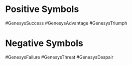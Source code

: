 # Positive Symbols

\#GenesysSuccess
\#GenesysAdvantage
\#GenesysTriumph

# Negative Symbols

\#GenesysFailure
\#GenesysThreat
\#GenesysDespair
